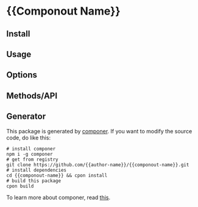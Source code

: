 # {{Componout Name}}


## Install

## Usage

## Options

## Methods/API

## Generator

This package is generated by [componer](https://github.com/tangshuang/componer).
If you want to modify the source code, do like this:

```
# install componer
npm i -g componer
# get from registry
git clone https://github.com/{{author-name}}/{{componout-name}}.git
# install dependencies
cd {{componout-name}} && cpon install
# build this package
cpon build
```

To learn more about componer, read [this](https://github.com/tangshuang/componer).
